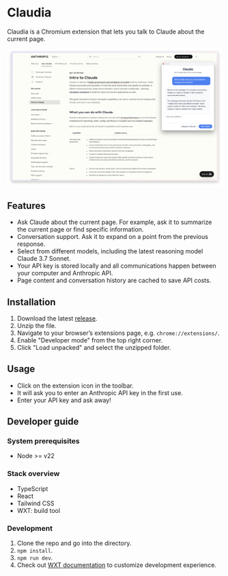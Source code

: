# Claudia

Claudia is a Chromium extension that lets you talk to Claude about the current page.

![](./screenshot.png "Claudia screenshot")

## Features

- Ask Claude about the current page. For example, ask it to summarize the current page or find specific information.
- Conversation support. Ask it to expand on a point from the previous response.
- Select from different models, including the latest reasoning model Claude 3.7 Sonnet.
- Your API key is stored locally and all communications happen between your computer and Anthropic API.
- Page content and conversation history are cached to save API costs.

## Installation

1. Download the latest [release](https://github.com/cubesort/claudia/releases).
2. Unzip the file.
3. Navigate to your browser’s extensions page, e.g. `chrome://extensions/`.
4. Enable "Developer mode" from the top right corner.
5. Click "Load unpacked" and select the unzipped folder.

## Usage

- Click on the extension icon in the toolbar.
- It will ask you to enter an Anthropic API key in the first use.
- Enter your API key and ask away!

## Developer guide

### System prerequisites

- Node >= v22

### Stack overview

- TypeScript
- React
- Tailwind CSS
- WXT: build tool

### Development

1. Clone the repo and go into the directory.
2. `npm install`.
3. `npm run dev`.
4. Check out [WXT documentation](https://wxt.dev/guide/essentials/config/browser-startup.html#browser-startup) to customize development experience.
